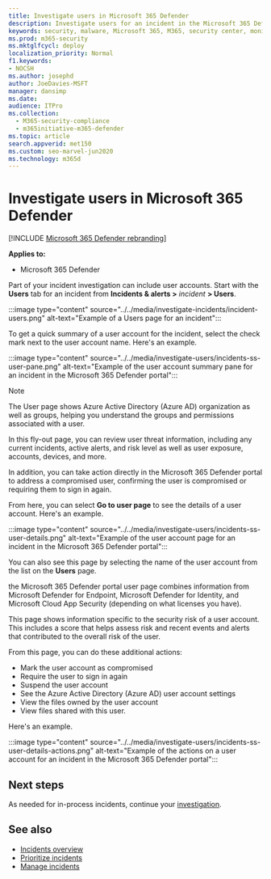 ```yaml
---
title: Investigate users in Microsoft 365 Defender
description: Investigate users for an incident in the Microsoft 365 Defender portal.
keywords: security, malware, Microsoft 365, M365, security center, monitor, report, identities, data, devices, apps, incident, analyze, response
ms.prod: m365-security
ms.mktglfcycl: deploy
localization_priority: Normal
f1.keywords:
- NOCSH
ms.author: josephd
author: JoeDavies-MSFT
manager: dansimp
ms.date: 
audience: ITPro
ms.collection: 
  - M365-security-compliance
  - m365initiative-m365-defender
ms.topic: article
search.appverid: met150
ms.custom: seo-marvel-jun2020
ms.technology: m365d
---
```

# Investigate users in Microsoft 365 Defender

[!INCLUDE [Microsoft 365 Defender rebranding](../includes/microsoft-defender.md)]

**Applies to:**

- Microsoft 365 Defender

Part of your incident investigation can include user accounts. Start with the **Users** tab for an incident from **Incidents & alerts >** *incident* **> Users**. 

:::image type="content" source="../../media/investigate-incidents/incident-users.png" alt-text="Example of a Users page for an incident":::

To get a quick summary of a user account for the incident, select the check mark next to the user account name. Here's an example.

:::image type="content" source="../../media/investigate-users/incidents-ss-user-pane.png" alt-text="Example of the user account summary pane for an incident in the Microsoft 365 Defender portal":::

> [!NOTE]
> The User page shows Azure Active Directory (Azure AD) organization as well as groups, helping you understand the groups and permissions associated with a user.

In this fly-out page, you can review user threat information, including any current incidents, active alerts, and risk level as well as user exposure, accounts, devices, and more.

In addition, you can take action directly in the Microsoft 365 Defender portal to address a compromised user, confirming the user is compromised or requiring them to sign in again.

From here, you can select **Go to user page** to see the details of a user account. Here's an example.

:::image type="content" source="../../media/investigate-users/incidents-ss-user-details.png" alt-text="Example of the user account page for an incident in the Microsoft 365 Defender portal":::

You can also see this page by selecting the name of the user account from the list on the **Users** page.

the Microsoft 365 Defender portal user page combines information from Microsoft Defender for Endpoint, Microsoft Defender for Identity, and Microsoft Cloud App Security (depending on what licenses you have). 

This page shows information specific to the security risk of a user account. This includes a score that helps assess risk and recent events and alerts that contributed to the overall risk of the user.

From this page, you can do these additional actions: 

- Mark the user account as compromised
- Require the user to sign in again
- Suspend the user account
- See the Azure Active Directory (Azure AD) user account settings
- View the files owned by the user account
- View files shared with this user. 

Here's an example.

:::image type="content" source="../../media/investigate-users/incidents-ss-user-details-actions.png" alt-text="Example of the actions on a user account for an incident in the Microsoft 365 Defender portal":::


<!--
You can access this page from multiple areas in the Microsoft 365 Defender portal. You can access this page from a specific incident in the **Users** tab. Some alerts might include users as a specific affected asset. You can also search for users.  

Learn more about how to investigate users and potential risk [in this Cloud App Security tutorial](/cloud-app-security/tutorial-ueba#:~:text=To%20identify%20who%20your%20riskiest,user%20page%20to%20investigate%20them).

--> 

## Next steps

As needed for in-process incidents, continue your [investigation](investigate-incidents.md).

## See also

- [Incidents overview](incidents-overview.md)
- [Prioritize incidents](incident-queue.md)
- [Manage incidents](manage-incidents.md)